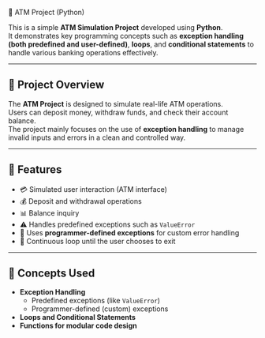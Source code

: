  🏧 ATM Project (Python)

This is a simple **ATM Simulation Project** developed using **Python**.  
It demonstrates key programming concepts such as **exception handling (both predefined and user-defined)**, **loops**, and **conditional statements** to handle various banking operations effectively.

---

## 🧠 Project Overview
The **ATM Project** is designed to simulate real-life ATM operations.  
Users can deposit money, withdraw funds, and check their account balance.  
The project mainly focuses on the use of **exception handling** to manage invalid inputs and errors in a clean and controlled way.

---

## 🚀 Features
- 💳 Simulated user interaction (ATM interface)  
- 💰 Deposit and withdrawal operations  
- 📊 Balance inquiry  
- ⚠️ Handles predefined exceptions such as `ValueError`  
- 🧩 Uses **programmer-defined exceptions** for custom error handling  
- 🔁 Continuous loop until the user chooses to exit  

---

## 🧠 Concepts Used
- **Exception Handling**
  - Predefined exceptions (like `ValueError`)
  - Programmer-defined (custom) exceptions  
- **Loops and Conditional Statements**  
- **Functions for modular code design**
